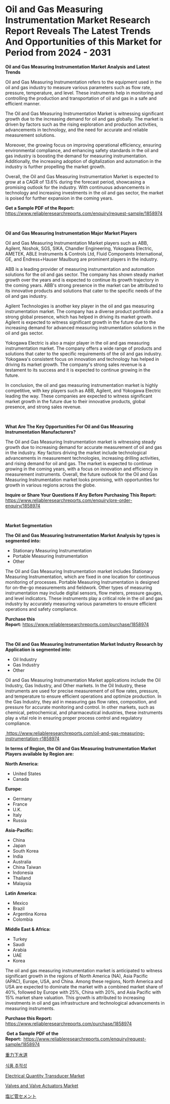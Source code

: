 <p><h1>Oil and Gas Measuring Instrumentation Market Research Report Reveals The Latest Trends And Opportunities of this Market for Period from 2024 - 2031</h1></p><p><strong>Oil and Gas Measuring Instrumentation Market Analysis and Latest Trends</strong></p>
<p><p>Oil and Gas Measuring Instrumentation refers to the equipment used in the oil and gas industry to measure various parameters such as flow rate, pressure, temperature, and level. These instruments help in monitoring and controlling the production and transportation of oil and gas in a safe and efficient manner.</p><p>The Oil and Gas Measuring Instrumentation Market is witnessing significant growth due to the increasing demand for oil and gas globally. The market is driven by factors such as the rising exploration and production activities, advancements in technology, and the need for accurate and reliable measurement solutions.</p><p>Moreover, the growing focus on improving operational efficiency, ensuring environmental compliance, and enhancing safety standards in the oil and gas industry is boosting the demand for measuring instrumentation. Additionally, the increasing adoption of digitalization and automation in the industry is further propelling the market growth.</p><p>Overall, the Oil and Gas Measuring Instrumentation Market is expected to grow at a CAGR of 13.6% during the forecast period, showcasing a promising outlook for the industry. With continuous advancements in technology and increasing investments in the oil and gas sector, the market is poised for further expansion in the coming years.</p></p>
<p><strong>Get a Sample PDF of the Report:&nbsp;</strong> <a href="https://www.reliableresearchreports.com/enquiry/request-sample/1858974">https://www.reliableresearchreports.com/enquiry/request-sample/1858974</a></p>
<p>&nbsp;</p>
<p><strong>Oil and Gas Measuring Instrumentation Major Market Players</strong></p>
<p><p>Oil and Gas Measuring Instrumentation Market players such as ABB, Agilent, Noshok, SGS, SIKA, Chandler Engineering, Yokogawa Electric, AMETEK, ABLE Instruments & Controls Ltd, Fluid Components International, GE, and Endress+Hauser Maulburg are prominent players in the industry.</p><p>ABB is a leading provider of measuring instrumentation and automation solutions for the oil and gas sector. The company has shown steady market growth over the years and is expected to continue its growth trajectory in the coming years. ABB's strong presence in the market can be attributed to its innovative products and solutions that cater to the specific needs of the oil and gas industry.</p><p>Agilent Technologies is another key player in the oil and gas measuring instrumentation market. The company has a diverse product portfolio and a strong global presence, which has helped in driving its market growth. Agilent is expected to witness significant growth in the future due to the increasing demand for advanced measuring instrumentation solutions in the oil and gas sector.</p><p>Yokogawa Electric is also a major player in the oil and gas measuring instrumentation market. The company offers a wide range of products and solutions that cater to the specific requirements of the oil and gas industry. Yokogawa's consistent focus on innovation and technology has helped in driving its market growth. The company's strong sales revenue is a testament to its success and it is expected to continue growing in the future.</p><p>In conclusion, the oil and gas measuring instrumentation market is highly competitive, with key players such as ABB, Agilent, and Yokogawa Electric leading the way. These companies are expected to witness significant market growth in the future due to their innovative products, global presence, and strong sales revenue.</p></p>
<p>&nbsp;</p>
<p><strong>What Are The Key Opportunities For Oil and Gas Measuring Instrumentation Manufacturers?</strong></p>
<p><p>The Oil and Gas Measuring Instrumentation market is witnessing steady growth due to increasing demand for accurate measurement of oil and gas in the industry. Key factors driving the market include technological advancements in measurement technologies, increasing drilling activities, and rising demand for oil and gas. The market is expected to continue growing in the coming years, with a focus on innovation and efficiency in measurement instruments. Overall, the future outlook for the Oil and Gas Measuring Instrumentation market looks promising, with opportunities for growth in various regions across the globe.</p></p>
<p><strong>Inquire or Share Your Questions If Any Before Purchasing This Report:</strong> <a href="https://www.reliableresearchreports.com/enquiry/pre-order-enquiry/1858974">https://www.reliableresearchreports.com/enquiry/pre-order-enquiry/1858974</a></p>
<p>&nbsp;</p>
<p><strong>Market Segmentation</strong></p>
<p><strong>The Oil and Gas Measuring Instrumentation Market Analysis by types is segmented into:</strong></p>
<p><ul><li>Stationary Measuring Instrumentation</li><li>Portable Measuring Instrumentation</li><li>Other</li></ul></p>
<p><p>The Oil and Gas Measuring Instrumentation market includes Stationary Measuring Instrumentation, which are fixed in one location for continuous monitoring of processes. Portable Measuring Instrumentation is designed for on-the-go measurements and fieldwork. Other types of measuring instrumentation may include digital sensors, flow meters, pressure gauges, and level indicators. These instruments play a critical role in the oil and gas industry by accurately measuring various parameters to ensure efficient operations and safety compliance.</p></p>
<p><strong>Purchase this Report:&nbsp;</strong><a href="https://www.reliableresearchreports.com/purchase/1858974">https://www.reliableresearchreports.com/purchase/1858974</a></p>
<p>&nbsp;</p>
<p><strong>The Oil and Gas Measuring Instrumentation Market Industry Research by Application is segmented into:</strong></p>
<p><ul><li>Oil Industry</li><li>Gas Industry</li><li>Other</li></ul></p>
<p><p>Oil and Gas Measuring Instrumentation Market applications include the Oil Industry, Gas Industry, and Other markets. In the Oil Industry, these instruments are used for precise measurement of oil flow rates, pressure, and temperature to ensure efficient operations and optimize production. In the Gas Industry, they aid in measuring gas flow rates, composition, and pressure for accurate monitoring and control. In other markets, such as chemical, petrochemical, and pharmaceutical industries, these instruments play a vital role in ensuring proper process control and regulatory compliance.</p></p>
<p><a href="https://www.reliableresearchreports.com/oil-and-gas-measuring-instrumentation-r1858974">&nbsp;https://www.reliableresearchreports.com/oil-and-gas-measuring-instrumentation-r1858974</a></p>
<p><strong>In terms of Region, the Oil and Gas Measuring Instrumentation Market Players available by Region are:</strong></p>
<p>
    <p> <strong> North America: </strong>
        <ul>
            <li>United States</li>
            <li>Canada</li>
        </ul>
        </p> 
    <p> <strong> Europe: </strong>
        <ul>
            <li>Germany</li>
            <li>France</li>
            <li>U.K.</li>
            <li>Italy</li>
            <li>Russia</li>
        </ul>
        </p> 
    <p> <strong> Asia-Pacific: </strong>
        <ul>
            <li>China</li>
            <li>Japan</li>
            <li>South Korea</li>
            <li>India</li>
            <li>Australia</li>
            <li>China Taiwan</li>
            <li>Indonesia</li>
            <li>Thailand</li>
            <li>Malaysia</li>
        </ul>
        </p> 
    <p> <strong> Latin America: </strong>
        <ul>
            <li>Mexico</li>
            <li>Brazil</li>
            <li>Argentina Korea</li>
            <li>Colombia</li>
        </ul>
        </p> 
    <p> <strong> Middle East & Africa: </strong>
        <ul>
            <li>Turkey</li>
            <li>Saudi</li>
            <li>Arabia</li>
            <li>UAE</li>
            <li>Korea</li>
        </ul>
    </p>
    </p>
<p><p>The oil and gas measuring instrumentation market is anticipated to witness significant growth in the regions of North America (NA), Asia Pacific (APAC), Europe, USA, and China. Among these regions, North America and USA are expected to dominate the market with a combined market share of 40%, followed by Europe with 25%, China with 20%, and Asia Pacific with 15% market share valuation. This growth is attributed to increasing investments in oil and gas infrastructure and technological advancements in measuring instruments.</p></p>
<p><strong>Purchase this Report: </strong><a href="https://www.reliableresearchreports.com/purchase/1858974">https://www.reliableresearchreports.com/purchase/1858974</a></p>
<p>&nbsp;<strong>Get a Sample PDF of the Report:&nbsp;&nbsp;</strong><a href="https://www.reliableresearchreports.com/enquiry/request-sample/1858974">https://www.reliableresearchreports.com/enquiry/request-sample/1858974</a></p>
<p><strong></strong></p>
<p><p><a href="https://github.com/cnnriuez22368/Market-Research-Report-List-1/blob/main/732963942979.md">重力下水道</a></p><p><a href="https://github.com/Skyleitney456456/Market-Research-Report-List-1/blob/main/638183939591.md">식품 추적성</a></p><p><a href="https://github.com/bmorecock/Market-Research-Report-List-3/blob/main/electrical-quantity-transducer-market.md">Electrical Quantity Transducer Market</a></p><p><a href="https://github.com/jsmusil/Market-Research-Report-List-3/blob/main/valves-and-valve-actuators-market.md">Valves and Valve Actuators Market</a></p><p><a href="https://github.com/LeanneBruen2023/Market-Research-Report-List-1/blob/main/702714942980.md">塩ビ管セメント</a></p></p>